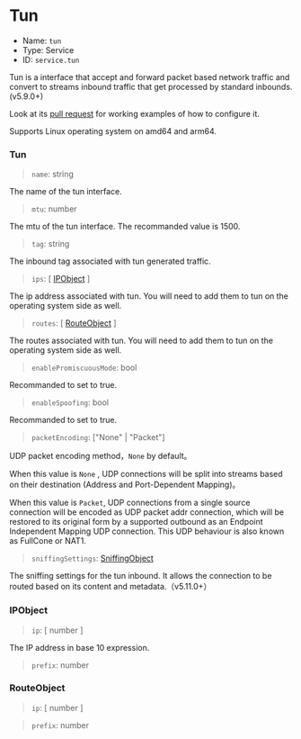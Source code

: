 # Tun
* Name: `tun`
* Type: Service
* ID: `service.tun`

Tun is a interface that accept and forward packet based network traffic and convert to streams inbound traffic that get processed by standard inbounds. (v5.9.0+)

Look at its [pull request](https://github.com/v2fly/v2ray-core/pull/2541) for working examples of how to configure it.

Supports Linux operating system on amd64 and arm64.

### Tun

> `name`: string

The name of the tun interface.

> `mtu`: number

The mtu of the tun interface. The recommanded value is 1500.

> `tag`: string

The inbound tag associated with tun generated traffic.

> `ips`: [ [IPObject](#ipobject) ]

The ip address associated with tun. You will need to add them to tun on the operating system side as well.

> `routes`: [ [RouteObject](#routeobject) ]

The routes associated with tun. You will need to add them to tun on the operating system side as well.

> `enablePromiscuousMode`: bool

Recommanded to set to true.

> `enableSpoofing`: bool

Recommanded to set to true.

> `packetEncoding`:  \["None" | "Packet"\]

UDP packet encoding method，`None` by default。

When this value is `None` , UDP connections will be split into streams based on their destination (Address and Port-Dependent Mapping)。

When this value is `Packet`, UDP connections from a single source connection will be encoded as UDP packet addr connection, which will be restored to its original form by a supported outbound as an Endpoint Independent Mapping UDP connection.
This UDP behaviour is also known as FullCone or NAT1.

> `sniffingSettings`: [SniffingObject](../inbound.md/#SniffingObject)

The sniffing settings for the tun inbound. It allows the connection to be routed based on its content and metadata.（v5.11.0+）

### IPObject

> `ip`: [ number ]

The IP address in base 10 expression.

> `prefix`: number

### RouteObject

> `ip`: [ number ]

> `prefix`: number
